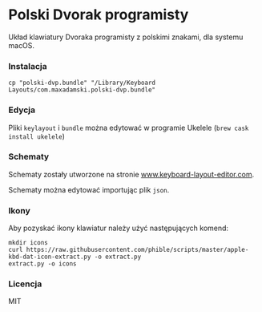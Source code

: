 # Polski Dvorak programisty

Układ klawiatury Dvoraka programisty z polskimi znakami, dla systemu macOS.

### Instalacja

```
cp "polski-dvp.bundle" "/Library/Keyboard Layouts/com.maxadamski.polski-dvp.bundle"
```

### Edycja

Pliki `keylayout` i `bundle` można edytować w programie Ukelele (`brew cask install ukelele`)

### Schematy

Schematy zostały utworzone na stronie www.keyboard-layout-editor.com.

Schematy można edytować importując plik `json`.

### Ikony

Aby pozyskać ikony klawiatur należy użyć następujących komend:

```
mkdir icons
curl https://raw.githubusercontent.com/phible/scripts/master/apple-kbd-dat-icon-extract.py -o extract.py
extract.py -o icons
```

### Licencja

MIT
